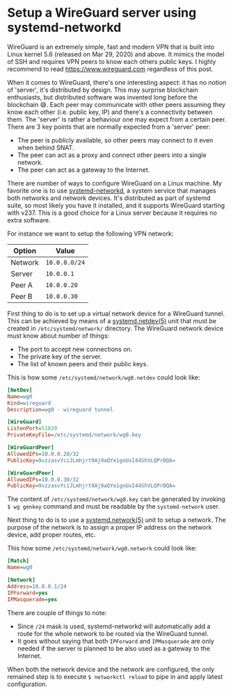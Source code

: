 Setup a WireGuard server using systemd-networkd
===============================================

WireGuard is an extremely simple, fast and modern VPN that is built into Linux
kernel 5.6 (released on Mar 29, 2020) and above. It mimics the model of SSH and
requires VPN peers to know each others public keys. I highly recommend to read
<https://www.wireguard.com> regardless of this post.

When it comes to WireGuard, there's one interesting aspect: it has no notion of
'server', it's distributed by design. This may surprise blockchain enthusiasts,
but distributed software was invented long before the blockchain 😅. Each peer
may communicate with other peers assuming they know each other (i.e. public
key, IP) and there's a connectivity between them. The 'server' is rather a
behaviour one may expect from a certain peer. There are 3 key points that are
normally expected from a 'server' peer:

 * The peer is publicly available, so other peers may connect to it even when
   behind SNAT.
 * The peer can act as a proxy and connect other peers into a single network.
 * The peer can act as a gateway to the Internet.

There are number of ways to configure WireGuard on a Linux machine. My favorite
one is to use [systemd-networkd], a system service that manages both networks
and network devices. It's distributed as part of systemd suite, so most likely
you have it installed, and it supports WireGuard starting with v237. This is a
good choice for a Linux server because it requires no extra software.

For instance we want to setup the following VPN network:

 | Option  | Value         |
 | ------- | ------------- |
 | Network | `10.0.0.0/24` |
 | Server  | `10.0.0.1`    |
 | Peer A  | `10.0.0.20`   |
 | Peer B  | `10.0.0.30`   |

First thing to do is to set up a virtual network device for a WireGuard tunnel.
This can be achieved by means of a [systemd.netdev(5)][systemd.netdev] unit
that must be created in `/etc/systemd/network/` directory. The WireGuard
network device must know about number of things:

 * The port to accept new connections on.
 * The private key of the server.
 * The list of known peers and their public keys.

This is how some `/etc/systemd/network/wg0.netdev` could look like:

```ini
[NetDev]
Name=wg0
Kind=wireguard
Description=wg0 - wireguard tunnel

[WireGuard]
ListenPort=51820
PrivateKeyFile=/etc/systemd/network/wg0.key

[WireGuardPeer]
AllowedIPs=10.0.0.20/32
PublicKey=9vzzasvYciJLmhjrt9Aj9aQYe1gnUxI44ShVLQPrDQA=

[WireGuardPeer]
AllowedIPs=10.0.0.30/32
PublicKey=9vzzasvYciJLmhjrt9Aj9aQYe1gnUxI44ShVLQPrDQA=
```

The content of `/etc/systemd/network/wg0.key` can be generated by invoking
`$ wg genkey` command and must be readable by the `systemd-network` user.

Next thing to do is to use a [systemd.network(5)][systemd.network] unit to
setup a network. The purpose of the network is to assign a proper IP address on
the network device, add proper routes, etc.

This how some `/etc/systemd/network/wg0.network` could look like:

```ini
[Match]
Name=wg0

[Network]
Address=10.0.0.1/24
IPForward=yes
IPMasquerade=yes
```

There are couple of things to note:

 * Since `/24` mask is used, systemd-networkd will automatically add a route
   for the whole network to be routed via the WireGuard tunnel.
 * It goes without saying that both `IPForward` and `IPMasquerade` are only
   needed if the server is planned to be also used as a gateway to the
   Internet.

When both the network device and the network are configured, the only remained
step is to execute `$ networkctl reload` to pipe in and apply latest
configuration.

[systemd-networkd]: https://man.archlinux.org/man/systemd-networkd.8.en
[systemd.netdev]: https://man.archlinux.org/man/systemd.netdev.5
[systemd.network]: https://man.archlinux.org/man/systemd.network.5
